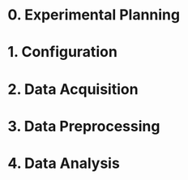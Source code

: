 <h1>0. Experimental Planning</h1>

<h1>1. Configuration</h1>

<h1>2. Data Acquisition</h1>

<h1>3. Data Preprocessing</h1>

<h1>4. Data Analysis</h1>
